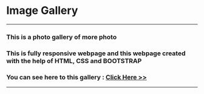 # Image Gallery

<hr>

### This is a photo gallery of more photo 
### This is fully responsive webpage and this webpage created with the help of HTML, CSS and BOOTSTRAP 
### You can see here to this gallery : [ Click Here >>]( https://subratgoogle.github.io/image-gallery/.)
<hr>
